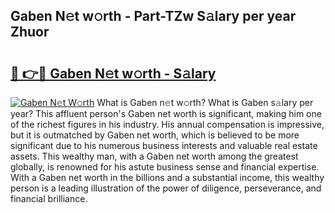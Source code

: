 ## Gaben N𝚎t w𝚘rth - Part-TZw S𝚊lary per year Zhuor

# <h2><a href="http://gc3k07.nevu.top/?p=Gaben">🔗 👉🔴 Gaben N𝚎t w𝚘rth - S𝚊lary</a></h2>

[![Gaben N𝚎t W𝚘rth](https://i.imgur.com/Oavwk0R.jpeg)](http://gc3k07.nevu.top/?p=Gaben)
What is Gaben n𝚎t w𝚘rth? What is Gaben s𝚊lary per year?
This affluent person's Gaben net worth is significant, making him one of the richest figures in his industry. His annual compensation is impressive, but it is outmatched by Gaben net worth, which is believed to be more significant due to his numerous business interests and valuable real estate assets. This wealthy man, with a Gaben net worth among the greatest globally, is renowned for his astute business sense and financial expertise. With a Gaben net worth in the billions and a substantial income, this wealthy person is a leading illustration of the power of diligence, perseverance, and financial brilliance.
